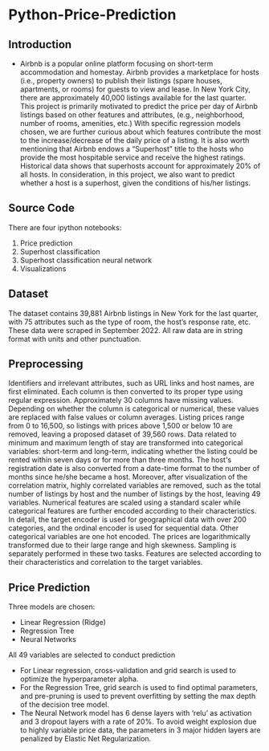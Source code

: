 # Python-Price-Prediction

## Introduction
- Airbnb is a popular online platform focusing on short-term accommodation and homestay. Airbnb provides a marketplace for hosts (i.e., property owners) to publish their listings (spare houses, apartments, or rooms) for guests to view and lease. In New York City, there are approximately 40,000 listings available for the last quarter. This project is primarily motivated to predict the price per day of Airbnb listings based on other features and attributes, (e.g., neighborhood, number of rooms, amenities, etc.) With specific regression models chosen, we are further curious about which features contribute the most to the increase/decrease of the daily price of a listing. It is also worth mentioning that Airbnb endows a “Superhost” title to the hosts who provide the most hospitable service and receive the highest ratings. Historical data shows that superhosts account for approximately 20% of all hosts. In consideration, in this project, we also want to predict whether a host is a superhost, given the conditions of his/her listings.
  
## Source Code 
There are four ipython notebooks: 
1. Price prediction
2. Superhost classification
3. Superhost classification neural network
4. Visualizations

## Dataset
The dataset contains 39,881 Airbnb listings in New York for the last quarter, with 75 attributes such as the type of room,  the host’s response rate, etc. These data were scraped in September 2022. All raw data are in string format with units and other punctuation.

## Preprocessing
Identifiers and irrelevant attributes, such as URL links and host names, are first eliminated. Each column is then converted to its proper type using regular expression. Approximately 30 columns have missing values. Depending on whether the column is categorical or numerical, these values are replaced with false values or column averages. Listing prices range from 0 to 16,500, so listings with prices above 1,500 or below 10 are removed, leaving a proposed dataset of 39,560 rows. Data related to minimum and maximum length of stay are transformed into categorical variables: short-term and long-term, indicating whether the listing could be rented within seven days or for more than three months. The host's registration date is also converted from a date-time format to the number of months since he/she became a host. Moreover, after visualization of the correlation matrix, highly correlated variables are removed, such as the total number of listings by host and the number of listings by the host, leaving 49 variables. Numerical features are scaled using a standard scaler while categorical features are further encoded according to their characteristics. In detail, the target encoder is used for geographical data with over 200 categories, and the ordinal encoder is used for sequential data. Other categorical variables are one hot encoded. The prices are logarithmically transformed due to their large range and high skewness. Sampling is separately performed in these two tasks. Features are selected according to their characteristics and correlation to the target variables.

## Price Prediction 
Three models are chosen: 
- Linear Regression (Ridge)
- Regression Tree
- Neural Networks

All 49 variables are selected to conduct prediction
- For Linear regression, cross-validation and grid search is used to optimize the hyperparameter alpha.
- For the Regression Tree, grid search is used to find optimal parameters, and pre-pruning is used to prevent overfitting by setting the max depth of the decision tree model.
- The Neural Network model has 6 dense layers with ‘relu’ as activation and 3 dropout layers with a rate of 20%. To avoid weight explosion due to highly variable price data, the parameters in 3 major hidden layers are penalized by Elastic Net Regularization.
